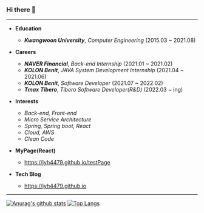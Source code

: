 ### Hi there 👋
***
* **Education**
    - ***Kwangwoon University***, *Computer Engineering* (2015.03 ~ 2021.08)

* **Careers**
    - ***NAVER Financial***, *Back-end Internship* (2021.01 ~ 2021.02)
    - ***KOLON Benit***, *JAVA System Development Internship* (2021.04 ~ 2021.06)
    - ***KOLON Benit***, *Software Developer* (2021.07 ~ 2022.02)
    - ***Tmax Tibero***, *Tibero Software Developer(R&D)* (2022.03 ~ ing)

* **Interests**
    - *Back-end, Front-end*
    - *Micro Service Architecture*
    - *Spring, Spring boot, React*
    - *Cloud, AWS*
    - *Clean Code*

* **MyPage(React)**
    - https://jyh4479.github.io/testPage

* **Tech Blog**
    - https://jyh4479.github.io
   
***



 [![Anurag's github stats](https://github-readme-stats.vercel.app/api?username=jyh4479&count_private=true&line_height=20)](https://github.com/anuraghazra/github-readme-stats)
 [![Top Langs](https://github-readme-stats.vercel.app/api/top-langs/?username=jyh4479&layout=compact&hide=CSS,HTML,Verilog&card_width=280)](https://github.com/anuraghazra/github-readme-stats)

<!--
**jyh4479/jyh4479** is a ✨ _special_ ✨ repository because its `README.md` (this file) appears on your GitHub profile

Here are some ideas to get you started:

- 🔭 I’m currently working on ...
- 🌱 I’m currently learning ...
- 👯 I’m looking to collaborate on ...
- 🤔 I’m looking for help with ..
- 💬 Ask me about ...
- 📫 How to reach me: ...
- 😄 Pronouns: ...
- ⚡ Fun fact: ...
-->
